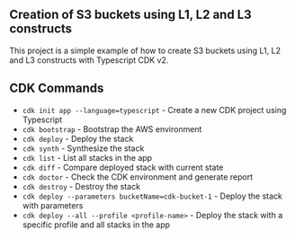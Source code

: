 ## Creation of S3 buckets using L1, L2 and L3 constructs

This project is a simple example of how to create S3 buckets using L1, L2 and L3 constructs with Typescript CDK v2.

## CDK Commands

* `cdk init app --language=typescript` - Create a new CDK project using Typescript
* `cdk bootstrap` - Bootstrap the AWS environment
* `cdk deploy` - Deploy the stack
* `cdk synth` - Synthesize the stack
* `cdk list` - List all stacks in the app
* `cdk diff` - Compare deployed stack with current state
* `cdk doctor` - Check the CDK environment and generate report
* `cdk destroy` - Destroy the stack
* `cdk deploy --parameters bucketName=cdk-bucket-1` - Deploy the stack with parameters
* `cdk deploy --all --profile <profile-name>` - Deploy the stack with a specific profile and all stacks in the app